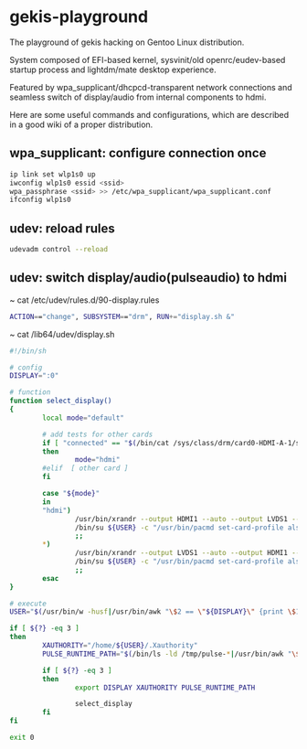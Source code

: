 # gekis-playground
The playground of gekis hacking on Gentoo Linux distribution.

System composed of EFI-based kernel, sysvinit/old openrc/eudev-based startup process and lightdm/mate desktop experience.

Featured by wpa_supplicant/dhcpcd-transparent network connections
and seamless switch of display/audio from internal components to hdmi.

Here are some useful commands and configurations, which are described in a good wiki of a proper distribution.

## wpa_supplicant: configure connection once
```bash
ip link set wlp1s0 up
iwconfig wlp1s0 essid <ssid>
wpa_passphrase <ssid> >> /etc/wpa_supplicant/wpa_supplicant.conf
ifconfig wlp1s0
```

## udev: reload rules
```bash
udevadm control --reload
```

## udev: switch display/audio(pulseaudio) to hdmi

~ cat /etc/udev/rules.d/90-display.rules
```bash
ACTION=="change", SUBSYSTEM=="drm", RUN+="display.sh &"
```
~ cat /lib64/udev/display.sh
```bash
#!/bin/sh

# config
DISPLAY=":0"

# function
function select_display()
{
        local mode="default"

        # add tests for other cards
        if [ "connected" == "$(/bin/cat /sys/class/drm/card0-HDMI-A-1/status)" ]
        then
                mode="hdmi"
        #elif  [ other card ]
        fi

        case "${mode}"
        in
        "hdmi")
                /usr/bin/xrandr --output HDMI1 --auto --output LVDS1 --off
                /bin/su ${USER} -c "/usr/bin/pacmd set-card-profile alsa_card.pci-0000_00_1b.0 output:hdmi-stereo+input:analog-stereo"
                ;;
        *)
                /usr/bin/xrandr --output LVDS1 --auto --output HDMI1 --off
                /bin/su ${USER} -c "/usr/bin/pacmd set-card-profile alsa_card.pci-0000_00_1b.0 output:analog-stereo+input:analog-stereo"
                ;;
        esac
}

# execute
USER="$(/usr/bin/w -husf|/usr/bin/awk "\$2 == \"${DISPLAY}\" {print \$1; exit 3}")"

if [ ${?} -eq 3 ]
then
        XAUTHORITY="/home/${USER}/.Xauthority"
        PULSE_RUNTIME_PATH="$(/bin/ls -ld /tmp/pulse-*|/usr/bin/awk "\$3 == \"${USER}\" {print \$9; exit 3}")"

        if [ ${?} -eq 3 ]
        then
                export DISPLAY XAUTHORITY PULSE_RUNTIME_PATH

                select_display
        fi
fi

exit 0
```
